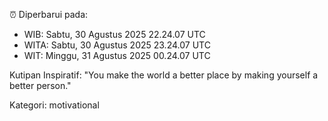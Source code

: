 ⏰ Diperbarui pada:
- WIB: Sabtu, 30 Agustus 2025 22.24.07 UTC
- WITA: Sabtu, 30 Agustus 2025 23.24.07 UTC
- WIT: Minggu, 31 Agustus 2025 00.24.07 UTC

Kutipan Inspiratif:
"You make the world a better place by making yourself a better person."


Kategori: motivational

